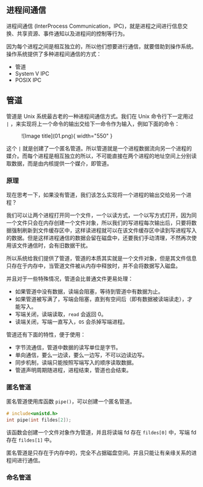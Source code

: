 

## **进程间通信**

进程间通信 (InterProcess Communication，IPC)，就是进程之间进行信息交换、共享资源、事件通知以及进程间的控制等行为。

因为每个进程之间是相互独立的，所以他们想要进行通信，就要借助到操作系统。操作系统提供了多种进程间通信的方式：

- 管道
- System V IPC
- POSIX IPC


## **管道**

管道是 Unix 系统最古老的一种进程间通信方式。我们在 Unix 命令行下一定用过 `|` ，来实现将上一个命令的输出交给下一命令作为输入，例如下面的命令：

<figure markdown="span">
  ![Image title](01.png){ width="550" }
</figure>

这个 `|` 就是创建了一个匿名管道。所以管道就是一个进程数据流向另一个进程的媒介。而每个进程是相互独立的所以，不可能直接在两个进程的地址空间上分别读取数据，而是由内核提供一个媒介，即管道。

### **原理**

现在思考一下，如果没有管道，我们该怎么实现将一个进程的输出交给另一个进程？

我们可以让两个进程打开同一个文件，一个以读方式，一个以写方式打开，因为同一个文件只会在内存创建一个文件对象，所以我们的写进程每次输出后，只要将数据强制刷新到文件缓存区中，这样读进程就可以在该文件缓存区中读到写进程写入的数据。但是这样进程通信的数据会留在磁盘中，还要我们手动清理，不然再次使用该文件通信时，会有旧数据干扰。

所以系统给我们提供了管道，管道的本质其实就是一个文件对象，但是其文件信息只存在于内存中，当管道文件被从内存中释放时，并不会将数据写入磁盘。

并且对于一些特殊情况，管道会比普通文件更易处理：

- 如果管道中没有数据，读端会阻塞，等待到管道中有数据为止。
- 如果管道被写满了，写端会阻塞，直到有空间后（即有数据被读端读走），才能写入。
- 写端关闭，读端读取，`read` 会返回 0。
- 读端关闭，写端一直写入，`OS` 会杀掉写端进程。

管道还有下面的特性，便于使用：

- 字节流通信，管道中数据的读写单位是字节。
- 单向通信，要么一边读，要么一边写，不可以边读边写。
- 同步机制，读端只能按照写端写入的顺序读取数据。
- 管道声明周期随进程，进程结束，管道也会结束。



### **匿名管道**

匿名管道使用库函数 `pipe()`，可以创建一个匿名管道。

```cpp
# include<unistd.h>
int pipe(int fildes[2]);
```

该函数会创建一个文件对象作为管道，并且将读端 fd 存在 `fildes[0]` 中，写端 fd 存在 `fildes[1]` 中。

匿名管道是只存在于内存中的，完全不占据磁盘空间。并且只能让有亲缘关系的进程间进行通信。





### **命名管道**


